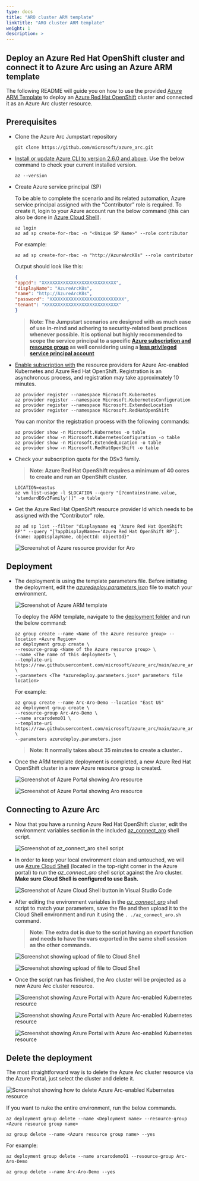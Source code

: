 ```yaml
---
type: docs
title: "ARO cluster ARM template"
linkTitle: "ARO cluster ARM template"
weight: 1
description: >
---
```


## Deploy an Azure Red Hat OpenShift cluster and connect it to Azure Arc using an Azure ARM template

The following README will guide you on how to use the provided [Azure ARM Template](https://docs.microsoft.com/en-us/azure/azure-resource-manager/templates/overview) to deploy an [Azure Red Hat OpenShift](https://docs.microsoft.com/azure/openshift/intro-openshift) cluster and connected it as an Azure Arc cluster resource.

## Prerequisites

* Clone the Azure Arc Jumpstart repository

    ```shell
    git clone https://github.com/microsoft/azure_arc.git
    ```

* [Install or update Azure CLI to version 2.6.0 and above](https://docs.microsoft.com/en-us/cli/azure/install-azure-cli?view=azure-cli-latest). Use the below command to check your current installed version.

  ```shell
  az --version
  ```

* Create Azure service principal (SP)

    To be able to complete the scenario and its related automation, Azure service principal assigned with the “Contributor” role is required. To create it, login to your Azure account run the below command (this can also be done in [Azure Cloud Shell](https://shell.azure.com/)).

    ```shell
    az login
    az ad sp create-for-rbac -n "<Unique SP Name>" --role contributor
    ```

    For example:

    ```shell
    az ad sp create-for-rbac -n "http://AzureArcK8s" --role contributor
    ```

    Output should look like this:

    ```json
    {
    "appId": "XXXXXXXXXXXXXXXXXXXXXXXXXXXX",
    "displayName": "AzureArcK8s",
    "name": "http://AzureArcK8s",
    "password": "XXXXXXXXXXXXXXXXXXXXXXXXXXXX",
    "tenant": "XXXXXXXXXXXXXXXXXXXXXXXXXXXX"
    }
    ```

    > **Note: The Jumpstart scenarios are designed with as much ease of use in-mind and adhering to security-related best practices whenever possible. It is optional but highly recommended to scope the service principal to a specific [Azure subscription and resource group](https://docs.microsoft.com/en-us/cli/azure/ad/sp?view=azure-cli-latest) as well considering using a [less privileged service principal account](https://docs.microsoft.com/en-us/azure/role-based-access-control/best-practices)**

* [Enable subscription with](https://docs.microsoft.com/en-us/azure/azure-resource-manager/management/resource-providers-and-types#register-resource-provider) the resource providers for Azure Arc-enabled Kubernetes and Azure Red Hat OpenShift. Registration is an asynchronous process, and registration may take approximately 10 minutes.

  ```shell
  az provider register --namespace Microsoft.Kubernetes
  az provider register --namespace Microsoft.KubernetesConfiguration
  az provider register --namespace Microsoft.ExtendedLocation
  az provider register --namespace Microsoft.RedHatOpenShift
  ```

  You can monitor the registration process with the following commands:

  ```shell
  az provider show -n Microsoft.Kubernetes -o table
  az provider show -n Microsoft.KubernetesConfiguration -o table
  az provider show -n Microsoft.ExtendedLocation -o table
  az provider show -n Microsoft.RedHatOpenShift -o table
  ```
* Check your subscription quota for the DSv3 family.

    > **Note: Azure Red Hat OpenShift requires a minimum of 40 cores to create and run an OpenShift cluster.**

  ```shell
  LOCATION=eastus
  az vm list-usage -l $LOCATION --query "[?contains(name.value, 'standardDSv3Family')]" -o table

* Get the Azure Red Hat OpenShift resource provider Id which needs to be assigned with the “Contributor” role.

  ```shell
  az ad sp list --filter "displayname eq 'Azure Red Hat OpenShift RP'" --query "[?appDisplayName=='Azure Red Hat OpenShift RP'].{name: appDisplayName, objectId: objectId}"
  ```

  ![Screenshot of Azure resource provider for Aro](./01.png)

## Deployment

* The deployment is using the template parameters file. Before initiating the deployment, edit the [*azuredeploy.parameters.json*](https://github.com/microsoft/azure_arc/blob/main/azure_arc_k8s_jumpstart/aro/arm_template/azuredeploy.parameters.json) file to match your environment.

  ![Screenshot of Azure ARM template](./02.png)

  To deploy the ARM template, navigate to the [deployment folder](https://github.com/microsoft/azure_arc/tree/main/azure_arc_k8s_jumpstart/aro/arm_template) and run the below command:

  ```shell
  az group create --name <Name of the Azure resource group> --location <Azure Region>
  az deployment group create \
  --resource-group <Name of the Azure resource group> \
  --name <The name of this deployment> \
  --template-uri https://raw.githubusercontent.com/microsoft/azure_arc/main/azure_arc_k8s_jumpstart/aro/arm_template/azuredeploy.json \
  --parameters <The *azuredeploy.parameters.json* parameters file location>
  ```

  For example:

  ```shell
  az group create --name Arc-Aro-Demo --location "East US"
  az deployment group create \
  --resource-group Arc-Aro-Demo \
  --name arcarodemo01 \
  --template-uri https://raw.githubusercontent.com/microsoft/azure_arc/main/azure_arc_k8s_jumpstart/aro/arm_template/azuredeploy.json \
  --parameters azuredeploy.parameters.json
  ```

    > **Note: It normally takes about 35 minutes to create a cluster..**

* Once the ARM template deployment is completed, a new Azure Red Hat OpenShift cluster in a new Azure resource group is created.

  ![Screenshot of Azure Portal showing Aro resource](./03.png)

  ![Screenshot of Azure Portal showing Aro resource](./04.png)

## Connecting to Azure Arc

* Now that you have a running Azure Red Hat OpenShift cluster, edit the environment variables section in the included [az_connect_aro](https://github.com/microsoft/azure_arc/blob/main/azure_arc_k8s_jumpstart/aro/arm_template/scripts/az_connect_aro.sh) shell script.

  ![Screenshot of az_connect_aro shell script](./05.png)

* In order to keep your local environment clean and untouched, we will use [Azure Cloud Shell](https://docs.microsoft.com/en-us/azure/cloud-shell/overview) (located in the top-right corner in the Azure portal) to run the *az_connect_aro* shell script against the Aro cluster. **Make sure Cloud Shell is configured to use Bash.**

  ![Screenshot of Azure Cloud Shell button in Visual Studio Code](./06.png)

* After editing the environment variables in the [*az_connect_aro*](https://github.com/microsoft/azure_arc/blob/main/azure_arc_k8s_jumpstart/aro/arm_template/scripts/az_connect_aro.sh) shell script to match your parameters, save the file and then upload it to the Cloud Shell environment and run it using the ```. ./az_connect_aro.sh``` command.

  > **Note: The extra dot is due to the script having an *export* function and needs to have the vars exported in the same shell session as the other commands.**

  ![Screenshot showing upload of file to Cloud Shell](./07.png)

  ![Screenshot showing upload of file to Cloud Shell](./08.png)

* Once the script run has finished, the Aro cluster will be projected as a new Azure Arc cluster resource.

  ![Screenshot showing Azure Portal with Azure Arc-enabled Kubernetes resource](./09.png)

  ![Screenshot showing Azure Portal with Azure Arc-enabled Kubernetes resource](./10.png)

  ![Screenshot showing Azure Portal with Azure Arc-enabled Kubernetes resource](./11.png)

## Delete the deployment

The most straightforward way is to delete the Azure Arc cluster resource via the Azure Portal, just select the cluster and delete it.

![Screenshot showing how to delete Azure Arc-enabled Kubernetes resource](./12.png)

If you want to nuke the entire environment, run the below commands.

```shell
az deployment group delete --name <Deployment name> --resource-group <Azure resource group name>
```

```shell
az group delete --name <Azure resource group name> --yes
```

For example:

```shell
az deployment group delete --name arcarodemo01 --resource-group Arc-Aro-Demo
```

```shell
az group delete --name Arc-Aro-Demo --yes
```
